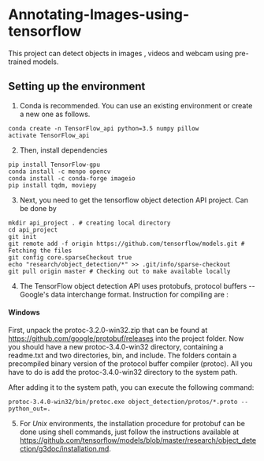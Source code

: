 # Annotating-Images-using-tensorflow
This project can detect objects in images , videos and webcam using pre-trained models.

## Setting up the environment
1. Conda is recommended. You can use an existing environment or create a new one as follows.
``` 
conda create -n TensorFlow_api python=3.5 numpy pillow
activate TensorFlow_api
```
2. Then, install dependencies
```
pip install TensorFlow-gpu
conda install -c menpo opencv
conda install -c conda-forge imageio
pip install tqdm, moviepy
```
3. Next, you need to get the tensorflow object detection API project. Can be done by 
```
mkdir api_project . # creating local directory
cd api_project 
git init
git remote add -f origin https://github.com/tensorflow/models.git # Fetching the files
git config core.sparseCheckout true
echo "research/object_detection/*" >> .git/info/sparse-checkout
git pull origin master # Checking out to make available locally
```
4. The TensorFlow object detection API uses protobufs, protocol buffers -- Google's data interchange format.
Instruction for compiling are :
  #### Windows
  First, unpack the protoc-3.2.0-win32.zip that can be found at https://github.com/google/protobuf/releases into the project folder. Now you should have a new protoc-3.4.0-win32 directory, containing a readme.txt and two directories, bin, and include. The folders contain a precompiled binary version of the protocol buffer compiler (protoc). All you have to do is add the protoc-3.4.0-win32 directory to the system path.

After adding it to the system path, you can execute the following command:
```
protoc-3.4.0-win32/bin/protoc.exe object_detection/protos/*.proto --python_out=.
```

5. For <em>Unix</em> environments, the installation procedure for protobuf can be done using shell commands, just follow the instructions available at https://github.com/tensorflow/models/blob/master/research/object_detection/g3doc/installation.md.

